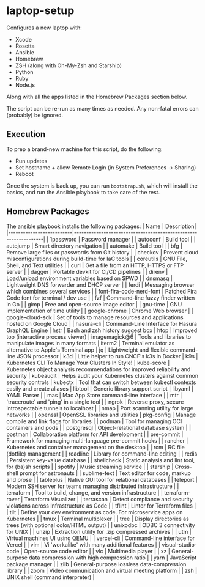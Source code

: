 # laptop-setup
Configures a new laptop with:

- Xcode
- Rosetta
- Ansible
- Homebrew
- ZSH (along with Oh-My-Zsh and Starship)
- Python
- Ruby
- Node.js

Along with all the apps listed in the Homebrew Packages section below.

The script can be re-run as many times as needed. Any non-fatal errors can (probably) be ignored.

## Execution
To prep a brand-new machine for this script, do the following:
- Run updates
- Set hostname + allow Remote Login (in System Preferences -> Sharing)
- Reboot

Once the system is back up, you can run `bootstrap.sh`, which will install the basics, and run the Ansible playbook to take care of the rest.

## Homebrew Packages
The ansible playbook installs the following packages:
| Name                     | Description|
|--------------------------|-----------------------------------------------------------------|
| 1password                | Password manager |
| autoconf                 | Build tool |
| autojump                 | Smart directory navigation |
| automake                 | Build tool |
| bfg                      | Remove large files or passwords from Git history |
| checkov                  | Prevent cloud misconfigurations during build-time for IaC tools |
| coreutils                | GNU File, Shell, and Text utilities |
| curl                     | Get a file from an HTTP, HTTPS or FTP server |
| dagger                   | Portable devkit for CI/CD pipelines |
| direnv                   | Load/unload environment variables based on $PWD |
| dnsmasq                  | Lightweight DNS forwarder and DHCP server |
| ferdi                    | Messaging browser which combines several services |
| font-fira-code-nerd-font | Patched Fira Code font for terminal / dev use |
| fzf                      | Command-line fuzzy finder written in Go |
| gimp                     | Free and open-source image editor |
| gnu-time                 | GNU implementation of time utility |
| google-chrome            | Chrome Web browser |
| google-cloud-sdk         | Set of tools to manage resources and applications hosted on Google Cloud |
| hasura-cli               | Command-Line Interface for Hasura GraphQL Engine
| hstr                     | Bash and zsh history suggest box
| htop                     | Improved top (interactive process viewer)
| imagemagick@6            | Tools and libraries to manipulate images in many formats
| iterm2                   | Terminal emulator as alternative to Apple's Terminal app
| jq                       | Lightweight and flexible command-line JSON processor
| k3d                      | Little helper to run CNCF's k3s in Docker
| k9s                      | Kubernetes CLI To Manage Your Clusters In Style!
| kube-score               | Kubernetes object analysis recommendations for improved reliability and security
| kubeaudit                | Helps audit your Kubernetes clusters against common security controls
| kubectx                  | Tool that can switch between kubectl contexts easily and create aliases
| libtool                  | Generic library support script
| libyaml                  | YAML Parser |
| mas                      | Mac App Store command-line interface |
| mtr                      | 'traceroute' and 'ping' in a single tool |
| ngrok                    | Reverse proxy, secure introspectable tunnels to localhost |
| nmap                     | Port scanning utility for large networks |
| openssl                  | OpenSSL libraries and utilities
| pkg-config               | Manage compile and link flags for libraries |
| podman                   | Tool for managing OCI containers and pods |
| postgresql               | Object-relational database system |
| postman                  | Collaboration platform for API development |
| pre-commit               | Framework for managing multi-language pre-commit hooks |
| rancher                  | Kubernetes and container management on the desktop |
| rcm                      | RC file (dotfile) management |
| readline                 | Library for command-line editing |
| redis                    | Persistent key-value database |
| shellcheck               | Static analysis and lint tool, for (ba)sh scripts |
| spotify                  | Music streaming service |
| starship                 | Cross-shell prompt for astronauts |
| sublime-text             | Text editor for code, markup and prose |
| tableplus                | Native GUI tool for relational databases |
| teleport                 | Modern SSH server for teams managing distributed infrastructure |
| terraform                | Tool to build, change, and version infrastructure |
| terraform-rover          | Terraform Visualizer |
| terrascan                | Detect compliance and security violations across Infrastructure as Code |
| tflint                   | Linter for Terraform files |
| tilt                     | Define your dev environment as code. For microservice apps on Kubernetes |
| tmux                     | Terminal multiplexer |
| tree                     | Display directories as trees (with optional color/HTML output) |
| unixodbc                 | ODBC 3 connectivity for UNIX |
| unzip                    | Extraction utility for .zip compressed archives |
| utm                      | Virtual machines UI using QEMU |
| vercel-cli               | Command-line interface for Vercel |
| vim                      | Vi 'workalike' with many additional features |
| visual-studio-code       | Open-source code editor |
| vlc                      | Multimedia player |
| xz                       | General-purpose data compression with high compression ratio |
| yarn                     | JavaScript package manager |
| zlib                     | General-purpose lossless data-compression library |
| zoom                     | Video communication and virtual meeting platform |
| zsh                      | UNIX shell (command interpreter) |
